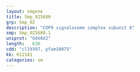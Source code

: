 ```yaml
---
layout: smgene
title: Smp_025680
grp: Smp_02
description: "COP9 signalosome complex subunit 8"
smp: Smp_025680.1
uniprot: "G4VAX2"
length:   636
cdd: "cl19397, pfam10075"
kk: K12181
categories: sm
---
```

